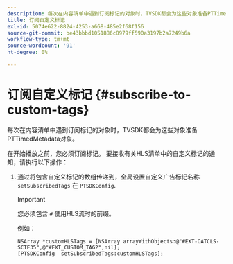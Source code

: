 ```yaml
---
description: 每次在内容清单中遇到订阅标记的对象时，TVSDK都会为这些对象准备PTTimedMetadata对象。
title: 订阅自定义标记
exl-id: 5074e622-8824-4253-a668-485e2f68f156
source-git-commit: be43bbbd1051886c8979ff590a3197b2a7249b6a
workflow-type: tm+mt
source-wordcount: '91'
ht-degree: 0%

---
```


# 订阅自定义标记 {#subscribe-to-custom-tags}

每次在内容清单中遇到订阅标记的对象时，TVSDK都会为这些对象准备PTTimedMetadata对象。

在开始播放之前，您必须订阅标记。
要接收有关HLS清单中的自定义标记的通知，请执行以下操作：

1. 通过将包含自定义标记的数组传递到，全局设置自定义广告标记名称 `setSubscribedTags` 在 `PTSDKConfig`.

   >[!IMPORTANT]
   >
   >您必须包含 `#` 使用HLS流时的前缀。

   例如：

   ```
   NSArray *customHLSTags = [NSArray arrayWithObjects:@"#EXT-OATCLS-SCTE35",@"#EXT_CUSTOM_TAG2",nil]; 
   [PTSDKConfig  setSubscribedTags:customHLSTags];
   ```
